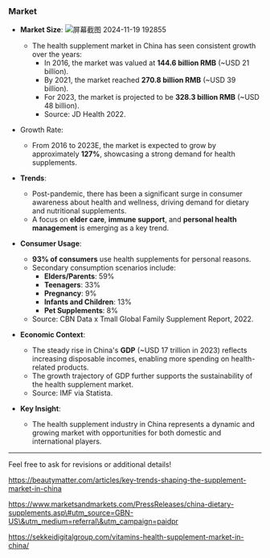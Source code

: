 ### **Market**

- **Market Size**:
  ![屏幕截图 2024-11-19 192855](https://github.com/user-attachments/assets/bfbf0805-0c84-4b3e-8ae0-ce76ab1236a2)

    - The health supplement market in China has seen consistent growth over the years:
        - In 2016, the market was valued at **144.6 billion RMB** (~USD 21 billion).
        - By 2021, the market reached **270.8 billion RMB** (~USD 39 billion).
        - For 2023, the market is projected to be **328.3 billion RMB** (~USD 48 billion).
        - Source: JD Health 2022.
- Growth Rate:
    - From 2016 to 2023E, the market is expected to grow by approximately **127%**, showcasing a strong demand for health supplements.
- **Trends**:
    - Post-pandemic, there has been a significant surge in consumer awareness about health and wellness, driving demand for dietary and nutritional supplements.
    - A focus on **elder care**, **immune support**, and **personal health management** is emerging as a key trend.
- **Consumer Usage**:
    - **93% of consumers** use health supplements for personal reasons.
    - Secondary consumption scenarios include:
        - **Elders/Parents**: 59%
        - **Teenagers**: 33%
        - **Pregnancy**: 9%
        - **Infants and Children**: 13%
        - **Pet Supplements**: 8%
    - Source: CBN Data x Tmall Global Family Supplement Report, 2022.
- **Economic Context**:
    - The steady rise in China's **GDP** (~USD 17 trillion in 2023) reflects increasing disposable incomes, enabling more spending on health-related products.
    - The growth trajectory of GDP further supports the sustainability of the health supplement market.
    - Source: IMF via Statista.
- **Key Insight**:
    - The health supplement industry in China represents a dynamic and growing market with opportunities for both domestic and international players.

---

Feel free to ask for revisions or additional details!

https://beautymatter.com/articles/key-trends-shaping-the-supplement-market-in-china

https://www.marketsandmarkets.com/PressReleases/china-dietary-supplements.asp\#utm_source=GBN-US\&utm_medium=referral\&utm_campaign=paidpr

https://sekkeidigitalgroup.com/vitamins-health-supplement-market-in-china/
